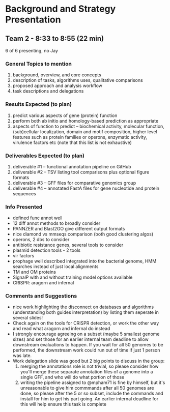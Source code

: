 # Background and Strategy Presentation
## Team 2 - 8:33 to 8:55 (22 min)
6 of 6 presenting, no Jay
### General Topics to mention
  1. background, overview, and core concepts
  1. description of tasks, algorithms uses, qualitative comparisons
  1. proposed approach and analysis workflow
  1. task descriptions and delegations

### Results Expected (to plan)
1. predict various aspects of gene (protein) function
1. perform both ab initio and homology-based prediction as appropriate
1. aspects of function to predict – biochemical activity, molecular function,
(sub)cellular localization, domain and motif composition, higher level features
such as protein families or operons, enzymatic activity, virulence factors etc (note
that this list is not exhaustive)

### Deliverables Expected (to plan)
1. deliverable #1 – functional annotation pipeline on GitHub
1. deliverable #2 – TSV listing tool comparisons plus optional figure formats
1. deliverable #3 – GFF files for comparative genomics group
1. deliverable #4 – annotated FastA files for gene nucleotide and protein sequences

### Info Presented
- defined func annot well
- 12 diff annot methods to broadly consider
- PANNZER and Blast2GO give different output formats
- nice diamond vs mmseqs comparison (both good clustering algos)
- operons, 2 dbs to consider
- antibiotic resistance genes, several tools to consider
- plasmid detection tools - 2 tools
- vir factors
- prophage well described integrated into the bacterial genome, HMM searches instead of just local alignments
- TM and OM proteins
- SignalP with and without training model options available
- CRISPR: aragorn and infernal


### Comments and Suggestions
- nice work highlighting the disconnect on databases and algorithms (understanding both guides interpretation) by listing them seperate in several slides!
- Check again on the tools for CRISPR detection, or work the other way and read what aragorn and infernal do instead
- I strongly encourage agreeing on a subset (maybe 5 smallest genome sizes) and set those for an earlier internal team deadline to allow downstream evaluations to happen. If you wait for all 50 genomes to be performed, the downstream work could run out of time if just 1 person was late.
- Work delegation slide was good but 2 big points to discuss in the group:
    1. merging the annotations role is not trivial, so please consider how you'll merge these separate annotation files of a genome into a single GFF, and who will do what portion of those
    1. writing the pipeline assigned to @mpham71 is fine by himself, but it's unreasonable to give him commmands after all 50 genomes are done, so please after the 5 or so subset, include the commands and install for him to get his part going. An earlier internal deadline for this will help ensure this task is complete
